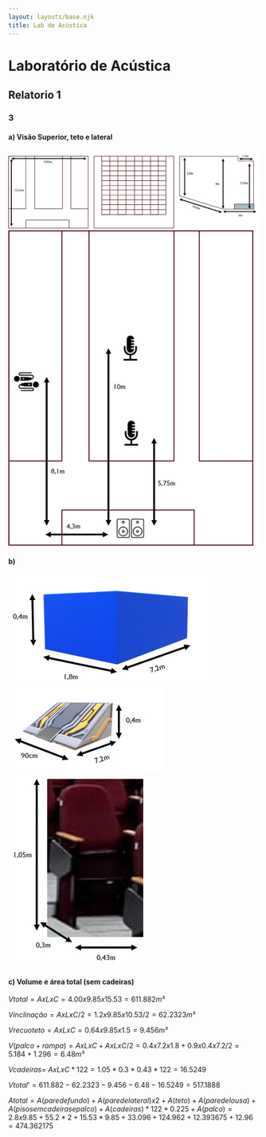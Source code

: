 ```yaml
---
layout: layouts/base.njk
title: Lab de Acústica
---
```


# Laboratório de Acústica

## Relatorio 1

 ### 3
#### a) Visão Superior, teto e lateral
![Planta da sala](./imagem1.jpg)
![Distância dos microfones](./imagem2.jpg)

#### b)
![Palco](./imagem3.jpg)
![Rampa](./imagem4.jpg)
![Cadeira](./imagem5.jpg)

#### c) Volume e área total (sem cadeiras)
$Vtotal = AxLxC = 4.00 x 9.85 x 15.53 = 611.882m³$

$Vinclinação = AxLxC/2 = 1.2 x 9.85 x 10.53/2 = 62.2323m³$

$Vrecuoteto = AxLxC = 0.64 x 9.85 x 1.5 = 9.456m³$

$V(palco + rampa) = AxLxC + AxLxC/2 = 0.4 x 7.2 x 1.8 + 0.9 x 0.4 x 7.2 /2= 5.184 + 1.296 = 6.48m³$

$Vcadeiras =~ AxLxC*122 = 1.05*0.3*0.43*122 = 16.5249$

$Vtotal’ = 611.882 - 62.2323 - 9.456 - 6.48 - 16.5249 = 517.1888$


$Atotal = A(parede fundo) + A(parede lateral) x 2 + A(teto) + A(parede lousa) + A(piso sem cadeiras e palco) + A(cadeiras)*122*0.225 + A(palco)
= 2.8 x 9.85 + 55.2*2 + 15.53*9.85 + 33.096 + 124.962 + 12.393675 + 12.96
= 474.362175$
